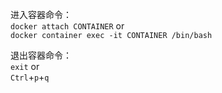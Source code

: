 
进入容器命令：  
`docker attach CONTAINER`  or  
`docker container exec -it CONTAINER /bin/bash`

退出容器命令：  
`exit`  or  
`Ctrl`+`p`+`q` 
 
